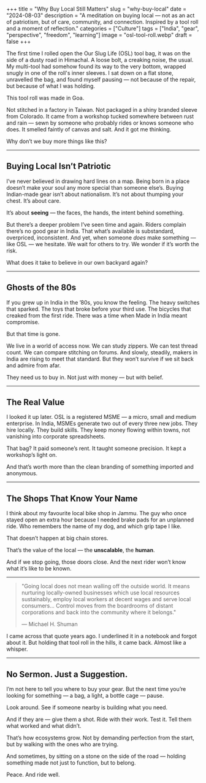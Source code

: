 +++
title = "Why Buy Local Still Matters"
slug = "why-buy-local"
date = "2024-08-03"
description = "A meditation on buying local — not as an act of patriotism, but of care, community, and connection. Inspired by a tool roll and a moment of reflection."
categories = ["Culture"]
tags = ["India", "gear", "perspective", "freedom", "learning"]
image = "osl-tool-roll.webp"
draft = false
+++

The first time I rolled open the Our Slug Life (OSL) tool bag, it was on the side of a dusty road in Himachal. A loose bolt, a creaking noise, the usual. My multi-tool had somehow found its way to the very bottom, wrapped snugly in one of the roll's inner sleeves. I sat down on a flat stone, unravelled the bag, and found myself pausing — not because of the repair, but because of what I was holding.

This tool roll was made in Goa.

Not stitched in a factory in Taiwan. Not packaged in a shiny branded sleeve from Colorado. It came from a workshop tucked somewhere between rust and rain — sewn by someone who probably rides or knows someone who does. It smelled faintly of canvas and salt. And it got me thinking.

Why don’t we buy more things like this?

---

## Buying Local Isn’t Patriotic

I’ve never believed in drawing hard lines on a map. Being born in a place doesn’t make your soul any more special than someone else’s. Buying Indian-made gear isn’t about nationalism. It’s not about thumping your chest. It’s about care.

It’s about **seeing** — the faces, the hands, the intent behind something.

But there’s a deeper problem I’ve seen time and again. Riders complain there’s no good gear in India. That what’s available is substandard, overpriced, inconsistent. And yet, when someone *does* make something — like OSL — we hesitate. We wait for others to try. We wonder if it’s worth the risk.

What does it take to believe in our own backyard again?

---

## Ghosts of the 80s

If you grew up in India in the ’80s, you know the feeling. The heavy switches that sparked. The toys that broke before your third use. The bicycles that creaked from the first ride. There was a time when Made in India meant compromise.

But that time is gone.

We live in a world of access now. We can study zippers. We can test thread count. We can compare stitching on forums. And slowly, steadily, makers in India are rising to meet that standard. But they won’t survive if we sit back and admire from afar.

They need us to buy in. Not just with money — but with belief.

---

## The Real Value

I looked it up later. OSL is a registered MSME — a micro, small and medium enterprise. In India, MSMEs generate two out of every three new jobs. They hire locally. They build skills. They keep money flowing within towns, not vanishing into corporate spreadsheets.

That bag? It paid someone’s rent. It taught someone precision. It kept a workshop’s light on.

And that’s worth more than the clean branding of something imported and anonymous.

---

## The Shops That Know Your Name

I think about my favourite local bike shop in Jammu. The guy who once stayed open an extra hour because I needed brake pads for an unplanned ride. Who remembers the name of my dog, and which grip tape I like.

That doesn’t happen at big chain stores.

That’s the value of the local — the **unscalable**, the **human**.

And if we stop going, those doors close. And the next rider won’t know what it’s like to be known.

---

> "Going local does not mean walling off the outside world. It means nurturing locally-owned businesses which use local resources sustainably, employ local workers at decent wages and serve local consumers... Control moves from the boardrooms of distant corporations and back into the community where it belongs."
>
> — Michael H. Shuman

I came across that quote years ago. I underlined it in a notebook and forgot about it. But holding that tool roll in the hills, it came back. Almost like a whisper.

---

## No Sermon. Just a Suggestion.

I’m not here to tell you where to buy your gear. But the next time you’re looking for something — a bag, a light, a bottle cage — pause.

Look around. See if someone nearby is building what you need.

And if they are — give them a shot. Ride with their work. Test it. Tell them what worked and what didn’t.

That’s how ecosystems grow. Not by demanding perfection from the start, but by walking with the ones who are trying.

And sometimes, by sitting on a stone on the side of the road — holding something made not just to function, but to belong.

Peace. And ride well.
